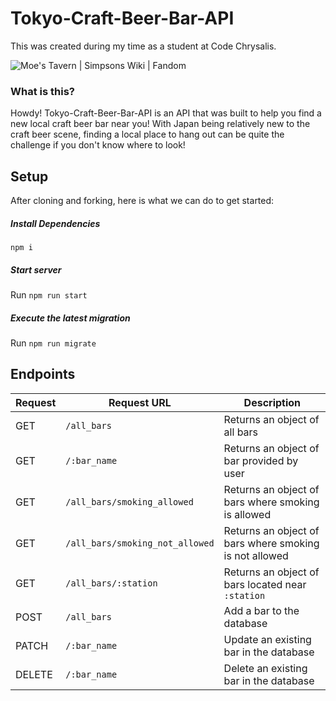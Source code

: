# Tokyo-Craft-Beer-Bar-API

This was created during my time as a student at Code Chrysalis.

![Moe's Tavern | Simpsons Wiki | Fandom](https://static.wikia.nocookie.net/simpsons/images/9/96/800px-Moe%27s_Tavern.png/revision/latest?cb=20170101230904)



### What is this?

Howdy! Tokyo-Craft-Beer-Bar-API is an API that was built to help you find a new local craft beer bar near you! With Japan being relatively new to the craft beer scene, finding a local place to hang out can be quite the challenge if you don't know where to look!



## Setup

After cloning and forking, here is what we can do to get started: 



##### Install Dependencies

```npm i```

##### Start server

 Run ```npm run start```

##### Execute the latest migration

Run ```npm run migrate```

## Endpoints

| Request | Request URL                         | Description                                                 |
| ------- | ----------------------------------- | ----------------------------------------------------------- |
| GET     | ```/all_bars```                     | Returns an object of all bars                               |
| GET     | ```/:bar_name```                    | Returns an object of bar provided by user                   |
| GET     | ```/all_bars/smoking_allowed```     | Returns an object of bars where smoking<br />is allowed     |
| GET     | ```/all_bars/smoking_not_allowed``` | Returns an object of bars where smoking<br />is not allowed |
| GET     | ```/all_bars/:station```            | Returns an object of bars located near ```:station```       |
| POST    | ```/all_bars```                     | Add a bar to the database                                   |
| PATCH   | ```/:bar_name```                    | Update an existing bar in the database                      |
| DELETE  | ```/:bar_name```                    | Delete an existing bar in the database                      |


